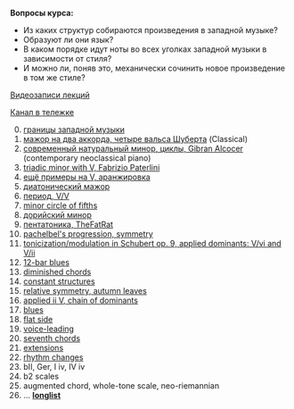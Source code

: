 **Вопросы курса:**
- Из каких структур собираются произведения в западной музыке?
- Образуют ли они язык?
- В каком порядке идут ноты во всех уголках западной музыки в зависимости от стиля?
- И можно ли, поняв это, механически сочинить новое произведение в том же стиле?

[Видеозаписи лекций](https://www.youtube.com/playlist?list=PLzQrZe3EemP5pVPYMwBJGtiejiN3qtCce)

[Канал в тележке](https://t.me/keetezh)

0. [границы западной музыки](00_intro.md)
1. [мажор на два аккорда, четыре вальса Шуберта](01_two_chords_in_major.md) (Classical)
2. [современный натуральный минор, циклы, Gibran Alcocer](02_21_century_natural_minor_loops.md) (contemporary neoclassical piano)
3. [triadic minor with V, Fabrizio Paterlini](03_triadic_minor_V.md)
4. [ещё примеры на V, аранжировка](04_V_and_arrangement.md) 
5. [диатонический мажор](05_diatonic_major.md)
6. [период, V/V](06_period_V_of_V.md)
8. [minor circle of fifths](minor_circle_of_fifths.md)
9. [дорийский минор](dorian.md)
7. [пентатоника, TheFatRat](pentatonic.md)
9. [pachelbel's progression, symmetry](pachelbel.md)
10. [tonicization/modulation in Schubert op. 9, applied dominants: V/vi and V/ii](tonicization_modulation.md)
11. [12-bar blues](12-bar_blues.md)
17. [diminished chords](diminished_chords.md)
13. [constant structures](constant_structures.md)
12. [relative symmetry, autumn leaves](relative_symmetry.md)
13. [applied ii V, chain of dominants](advanced_applied.md)
15. [blues](blues.md)
16. [flat side](flat_side.md)
18. [voice-leading](voice-leading.md)
19. [seventh chords](seventh_chords.md)
20. [extensions](extensions.md)
21. [rhythm changes](rhythm_changes.md)
22. bII, Ger, I iv, IV iv
23. b2 scales
24. augmented chord, whole-tone scale, neo-riemannian
16. ... [**longlist**](longlist.md)

